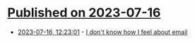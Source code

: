 # [Published on 2023-07-16](index.md)

* [2023-07-16, 12:23:01](https://lobste.rs/s/naew9s/i_don_t_know_how_i_feel_about_email) - [I don't know how I feel about email](https://xeiaso.net/blog/idk-about-email)
